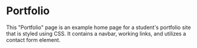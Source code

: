 # Portfolio

This "Portfolio" page is an example home page for a student's portfolio site that is styled using CSS. It contains a navbar, working links, and utilizes a contact form element.
